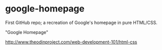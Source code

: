 # google-homepage
First GitHub repo; a recreation of Google's homepage in pure HTML/CSS.

"Google Homepage"

http://www.theodinproject.com/web-development-101/html-css
